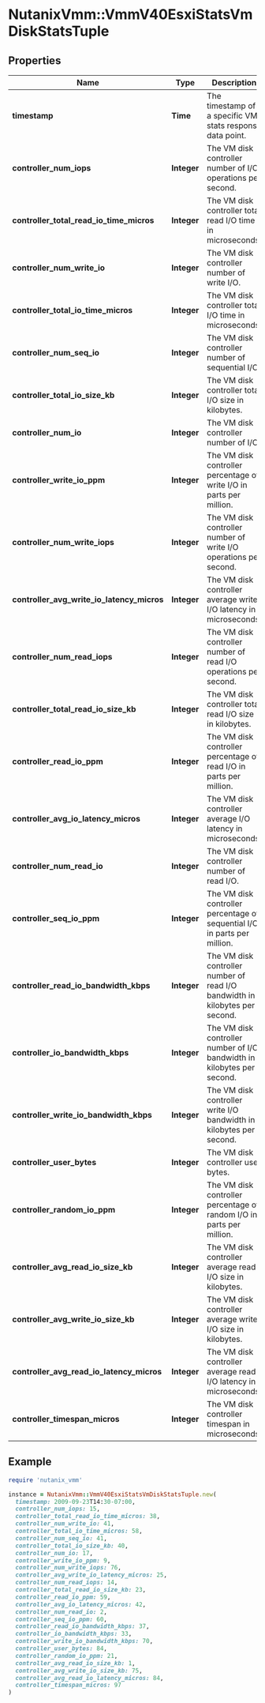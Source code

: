 # NutanixVmm::VmmV40EsxiStatsVmDiskStatsTuple

## Properties

| Name | Type | Description | Notes |
| ---- | ---- | ----------- | ----- |
| **timestamp** | **Time** | The timestamp of a specific VM stats response data point. | [optional] |
| **controller_num_iops** | **Integer** | The VM disk controller number of I/O operations per second. | [optional] |
| **controller_total_read_io_time_micros** | **Integer** | The VM disk controller total read I/O time in microseconds. | [optional] |
| **controller_num_write_io** | **Integer** | The VM disk controller number of write I/O. | [optional] |
| **controller_total_io_time_micros** | **Integer** | The VM disk controller total I/O time in microseconds. | [optional] |
| **controller_num_seq_io** | **Integer** | The VM disk controller number of sequential I/O. | [optional] |
| **controller_total_io_size_kb** | **Integer** | The VM disk controller total I/O size in kilobytes. | [optional] |
| **controller_num_io** | **Integer** | The VM disk controller number of I/O. | [optional] |
| **controller_write_io_ppm** | **Integer** | The VM disk controller percentage of write I/O in parts per million. | [optional] |
| **controller_num_write_iops** | **Integer** | The VM disk controller number of write I/O operations per second. | [optional] |
| **controller_avg_write_io_latency_micros** | **Integer** | The VM disk controller average write I/O latency in microseconds. | [optional] |
| **controller_num_read_iops** | **Integer** | The VM disk controller number of read I/O operations per second. | [optional] |
| **controller_total_read_io_size_kb** | **Integer** | The VM disk controller total read I/O size in kilobytes. | [optional] |
| **controller_read_io_ppm** | **Integer** | The VM disk controller percentage of read I/O in parts per million. | [optional] |
| **controller_avg_io_latency_micros** | **Integer** | The VM disk controller average I/O latency in microseconds. | [optional] |
| **controller_num_read_io** | **Integer** | The VM disk controller number of read I/O. | [optional] |
| **controller_seq_io_ppm** | **Integer** | The VM disk controller percentage of sequential I/O in parts per million. | [optional] |
| **controller_read_io_bandwidth_kbps** | **Integer** | The VM disk controller number of read I/O bandwidth in kilobytes per second. | [optional] |
| **controller_io_bandwidth_kbps** | **Integer** | The VM disk controller number of I/O bandwidth in kilobytes per second. | [optional] |
| **controller_write_io_bandwidth_kbps** | **Integer** | The VM disk controller write I/O bandwidth in kilobytes per second. | [optional] |
| **controller_user_bytes** | **Integer** | The VM disk controller user bytes. | [optional] |
| **controller_random_io_ppm** | **Integer** | The VM disk controller percentage of random I/O in parts per million. | [optional] |
| **controller_avg_read_io_size_kb** | **Integer** | The VM disk controller average read I/O size in kilobytes. | [optional] |
| **controller_avg_write_io_size_kb** | **Integer** | The VM disk controller average write I/O size in kilobytes. | [optional] |
| **controller_avg_read_io_latency_micros** | **Integer** | The VM disk controller average read I/O latency in microseconds. | [optional] |
| **controller_timespan_micros** | **Integer** | The VM disk controller timespan in microseconds. | [optional] |

## Example

```ruby
require 'nutanix_vmm'

instance = NutanixVmm::VmmV40EsxiStatsVmDiskStatsTuple.new(
  timestamp: 2009-09-23T14:30-07:00,
  controller_num_iops: 15,
  controller_total_read_io_time_micros: 38,
  controller_num_write_io: 41,
  controller_total_io_time_micros: 58,
  controller_num_seq_io: 41,
  controller_total_io_size_kb: 40,
  controller_num_io: 17,
  controller_write_io_ppm: 9,
  controller_num_write_iops: 76,
  controller_avg_write_io_latency_micros: 25,
  controller_num_read_iops: 14,
  controller_total_read_io_size_kb: 23,
  controller_read_io_ppm: 59,
  controller_avg_io_latency_micros: 42,
  controller_num_read_io: 2,
  controller_seq_io_ppm: 60,
  controller_read_io_bandwidth_kbps: 37,
  controller_io_bandwidth_kbps: 33,
  controller_write_io_bandwidth_kbps: 70,
  controller_user_bytes: 84,
  controller_random_io_ppm: 21,
  controller_avg_read_io_size_kb: 1,
  controller_avg_write_io_size_kb: 75,
  controller_avg_read_io_latency_micros: 84,
  controller_timespan_micros: 97
)
```

